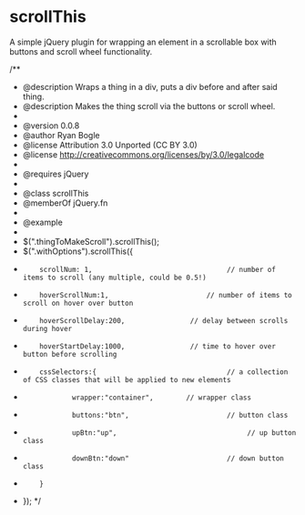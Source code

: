 scrollThis
==========

A simple jQuery plugin for wrapping an element in a scrollable box with buttons and scroll wheel functionality.

/**
* @description Wraps a thing in a div, puts a div before and after said thing.
* @description Makes the thing scroll via the buttons or scroll wheel.
*
* @version 0.0.8
* @author Ryan Bogle
* @license Attribution 3.0 Unported (CC BY 3.0)
* @license http://creativecommons.org/licenses/by/3.0/legalcode
*
* @requires jQuery
*
* @class scrollThis
* @memberOf jQuery.fn
*
* @example
*
* $(".thingToMakeScroll").scrollThis();
* $(".withOptions").scrollThis({
*         scrollNum: 1,                                 // number of items to scroll (any multiple, could be 0.5!)
*         hoverScrollNum:1,                        // number of items to scroll on hover over button
*         hoverScrollDelay:200,                // delay between scrolls during hover
*         hoverStartDelay:1000,                // time to hover over button before scrolling
*         cssSelectors:{                                // a collection of CSS classes that will be applied to new elements
*                 wrapper:"container",        // wrapper class
*                 buttons:"btn",                        // button class
*                 upBtn:"up",                                // up button class
*                 downBtn:"down"                        // down button class
*         }
* });
*/
